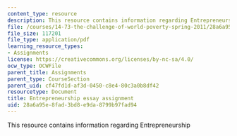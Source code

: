```yaml
---
content_type: resource
description: This resource contains information regarding Entrepreneurship
file: /courses/14-73-the-challenge-of-world-poverty-spring-2011/28a6a95e8fad3bd8e9da8799b97fad94_MIT14_73S11_entre.pdf
file_size: 117201
file_type: application/pdf
learning_resource_types:
- Assignments
license: https://creativecommons.org/licenses/by-nc-sa/4.0/
ocw_type: OCWFile
parent_title: Assignments
parent_type: CourseSection
parent_uid: cf47fd1d-af3d-0450-c8e4-80c3a0b8df42
resourcetype: Document
title: Entrepreneurship essay assignment
uid: 28a6a95e-8fad-3bd8-e9da-8799b97fad94
---
```

This resource contains information regarding Entrepreneurship